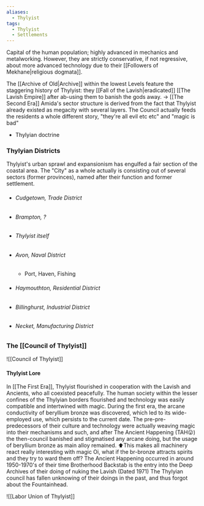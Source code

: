 ```yaml
---
aliases:
  - Thylyist
tags:
  - Thylyist
  - Settlements
---
```

Capital of the human population; highly advanced in mechanics and metalworking. However, they are strictly conservative, if not regressive, about more advanced technology due to their [[Followers of Mekhane|religious dogmata]]. 

The [[Archive of Old|Archive]] within the lowest Levels feature the staggering history of Thylyist: they [[Fall of the Lavish|eradicated]] [[The Lavish Empire]] after ab-using them to banish the gods away. -> [[The Second Era]]
Amida's sector structure is derived from the fact that Thylyist already existed as megacity with several layers.
The Council actually feeds the residents a whole different story, "they're all evil etc etc" and "magic is bad"

-   Thylyian doctrine
### Thylyian Districts
Thylyist's urban sprawl and expansionism has engulfed a fair section of the coastal area. 
The "City" as a whole actually is consisting out of several sectors (former provinces), named after their function and former settlement. 
- ###### Cudgetown, Trade District
- ###### Brampton, ?
- ###### Thylyist itself
- ###### Avon, Naval District 
	- Port, Haven, Fishing
- ###### Haymouthton, Residential District
- ###### Billinghurst, Industrial District
- ###### Necket, Manufacturing District

### The [[Council of Thylyist]]
![[Council of Thylyist]]


#### Thylyist Lore
In [[The First Era]], Thylyist flourished in cooperation with the Lavish and Ancients, who all coexisted peacefully. The human society within the lesser confines of the Thylyian borders flourished and technology was easily compatible and intertwined with magic. 
During the first era, the arcane conductivity of beryllium bronze was discovered, which led to its wide-employed use, which persists to the current date. 
	The pre-pre-predecessors of their culture and technology were actually weaving magic into their mechanisms and such, and after The Ancient Happening (TAH😛) the then-council banished and stigmatised any arcane doing, but the usage of beryllium bronze as main alloy remained.
	⬆️This makes all machinery react really interesting with magic
	Oi, what if the br-bronze attracts spirits and they try to ward them off?
	The Ancient Happening occurred in around 1950-1970's of their time
	Brotherhood Backstab is the entry into the Deep Archives of their doing of nuking the Lavish (Dated 1971)
	The Thylyian council has fallen unknowing of their doings in the past, and thus forgot about the Fountainhead.


![[Labor Union of Thylyist]]